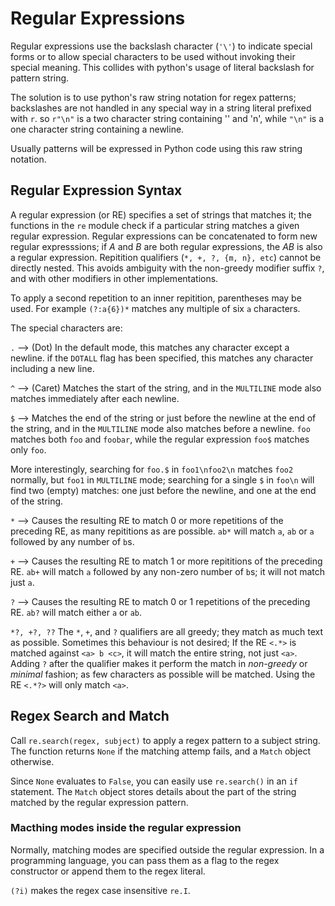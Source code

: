 # Regular Expressions
Regular expressions use the backslash character (`'\'`) to indicate special forms or to allow special characters to be used without invoking their special meaning. This collides with python's usage of literal backslash for pattern string.

The solution is to use python's raw string notation for regex patterns; backslashes are not handled in any special way in a string literal prefixed with `r`. so `r"\n"` is a two character string containing '\' and 'n', while `"\n"` is a one character string containing a newline.

Usually patterns will be expressed in Python code using this raw string notation.

## Regular Expression Syntax

A regular expression (or RE) specifies a set of strings that matches it; the functions in the `re` module check if a particular string matches a given regular expression. Regular expressions can be concatenated to form new regular expresssions; if *A* and *B* are both regular expressions, the *AB* is also a regular expression. Repitition qualifiers (`*, +, ?, {m, n}, etc`) cannot be directly nested. This avoids ambiguity with the non-greedy modifier suffix `?`, and with other modifiers in other implementations.

To apply a second repetition to an inner repitition, parentheses may be used. For example `(?:a{6})*` matches any multiple of six `a` characters.

The special characters are:

`.` --> (Dot) In the default mode, this matches any character except a newline. if the `DOTALL` flag has been specified, this matches any character including a new line.

`^` --> (Caret) Matches the start of the string, and in the `MULTILINE` mode also matches immediately after each newline.

`$` --> Matches the end of the string or just before the newline at the end of the string, and in the `MULTILINE` mode also matches before a newline.
`foo` matches both `foo` and `foobar`, while the regular expression `foo$` matches only `foo`.

More interestingly, searching for `foo.$` in `foo1\nfoo2\n` matches `foo2` normally, but `foo1` in `MULTILINE` mode; searching for a single `$` in `foo\n` will find two (empty) matches: one just before the newline, and one at the end of the string.

`*` --> Causes the resulting RE to match 0 or more repetitions of the preceding RE, as many repititions as are possible. `ab*` will match `a`, `ab` or `a` followed by any number of `b`s.

`+` --> Causes the resulting RE to match 1 or more repititions of the preceding RE. `ab+` will match `a` followed by any non-zero number of `b`s; it will not match just `a`.

`?` --> Causes the resulting RE to match 0 or 1 repetitions of the preceding RE. `ab?` will match either `a` or `ab`.


`*?, +?, ??`
	The `*`, `+`, and `?` qualifiers are all greedy; they match as much text as possible. Sometimes this behaviour is not desired; If the RE `<.*>` is matched against `<a> b <c>`, it will match the entire string, not just `<a>`. Adding `?` after the qualifier makes it perform the match in *non-greedy* or *minimal* fashion; as few characters as possible will be matched. Using the RE `<.*?>` will only match `<a>`.

## Regex Search and Match
Call `re.search(regex, subject)` to apply a regex pattern to a subject string. The function returns `None` if the matching attemp fails, and a `Match` object otherwise.

Since `None` evaluates to `False`, you can easily use `re.search()` in an `if` statement. The `Match` object stores details about the part of the string matched by the regular expression pattern.

### Macthing modes inside the regular expression
Normally, matching modes are specified outside the regular expression. In a programming language, you can pass them as a flag to the regex constructor or append them to the regex literal.

`(?i)` makes the regex case insensitive `re.I`.
